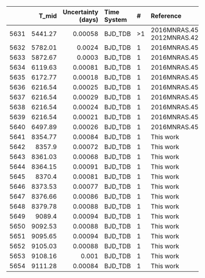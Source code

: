 |      |   T_mid |   Uncertainty (days) | Time System   | #   | Reference                                |
|-----:|--------:|---------------------:|:--------------|:----|:-----------------------------------------|
| 5631 | 5441.27 |              0.00058 | BJD_TDB       | >1  | 2016MNRAS.456..990C; 2012MNRAS.422.1988A |
| 5632 | 5782.01 |              0.0024  | BJD_TDB       | 1   | 2016MNRAS.456..990C                      |
| 5633 | 5872.67 |              0.0003  | BJD_TDB       | 1   | 2016MNRAS.456..990C                      |
| 5634 | 6119.63 |              0.00081 | BJD_TDB       | 1   | 2016MNRAS.456..990C                      |
| 5635 | 6172.77 |              0.00018 | BJD_TDB       | 1   | 2016MNRAS.456..990C                      |
| 5636 | 6216.54 |              0.00025 | BJD_TDB       | 1   | 2016MNRAS.456..990C                      |
| 5637 | 6216.54 |              0.00029 | BJD_TDB       | 1   | 2016MNRAS.456..990C                      |
| 5638 | 6216.54 |              0.00024 | BJD_TDB       | 1   | 2016MNRAS.456..990C                      |
| 5639 | 6216.54 |              0.00021 | BJD_TDB       | 1   | 2016MNRAS.456..990C                      |
| 5640 | 6497.89 |              0.00026 | BJD_TDB       | 1   | 2016MNRAS.456..990C                      |
| 5641 | 8354.77 |              0.00084 | BJD_TDB       | 1   | This work                                |
| 5642 | 8357.9  |              0.00072 | BJD_TDB       | 1   | This work                                |
| 5643 | 8361.03 |              0.00068 | BJD_TDB       | 1   | This work                                |
| 5644 | 8364.15 |              0.00091 | BJD_TDB       | 1   | This work                                |
| 5645 | 8370.4  |              0.00081 | BJD_TDB       | 1   | This work                                |
| 5646 | 8373.53 |              0.00077 | BJD_TDB       | 1   | This work                                |
| 5647 | 8376.66 |              0.00086 | BJD_TDB       | 1   | This work                                |
| 5648 | 8379.78 |              0.00088 | BJD_TDB       | 1   | This work                                |
| 5649 | 9089.4  |              0.00094 | BJD_TDB       | 1   | This work                                |
| 5650 | 9092.53 |              0.00088 | BJD_TDB       | 1   | This work                                |
| 5651 | 9095.65 |              0.00094 | BJD_TDB       | 1   | This work                                |
| 5652 | 9105.03 |              0.00088 | BJD_TDB       | 1   | This work                                |
| 5653 | 9108.16 |              0.001   | BJD_TDB       | 1   | This work                                |
| 5654 | 9111.28 |              0.00084 | BJD_TDB       | 1   | This work                                |